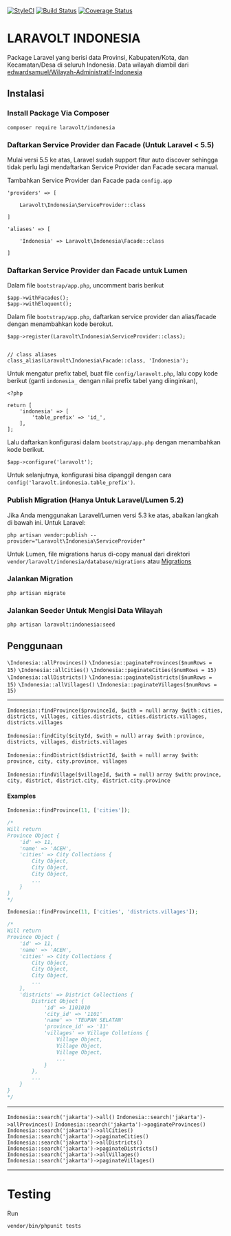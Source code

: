 [![StyleCI](https://github.styleci.io/repos/63410706/shield?branch=master)](https://github.styleci.io/repos/63410706)
[![Build Status](https://travis-ci.org/laravolt/indonesia.svg?branch=master)](https://travis-ci.org/laravolt/indonesia)
[![Coverage Status](https://coveralls.io/repos/github/laravolt/indonesia/badge.svg?branch=master)](https://coveralls.io/github/laravolt/indonesia?branch=master)
# LARAVOLT INDONESIA

Package Laravel yang berisi data Provinsi, Kabupaten/Kota, dan Kecamatan/Desa di seluruh Indonesia.
Data wilayah diambil dari [edwardsamuel/Wilayah-Administratif-Indonesia](https://github.com/edwardsamuel/Wilayah-Administratif-Indonesia)

## Instalasi

### Install Package Via Composer
`composer require laravolt/indonesia`

### Daftarkan Service Provider dan Facade (Untuk Laravel < 5.5)

Mulai versi 5.5 ke atas, Laravel sudah support fitur auto discover sehingga tidak perlu lagi mendaftarkan Service Provider dan Facade secara manual.

Tambahkan Service Provider dan Facade pada `config.app`

```
'providers' => [

    Laravolt\Indonesia\ServiceProvider::class

]
```

```
'aliases' => [

    'Indonesia' => Laravolt\Indonesia\Facade::class

]
```

### Daftarkan Service Provider dan Facade untuk Lumen
Dalam file `bootstrap/app.php`, uncomment baris berikut
```
$app->withFacades();
$app->withEloquent();
```

Dalam file `bootstrap/app.php`, daftarkan service provider dan alias/facade dengan menambahkan kode berokut.
```
$app->register(Laravolt\Indonesia\ServiceProvider::class);


// class aliases
class_alias(Laravolt\Indonesia\Facade::class, 'Indonesia');
```

Untuk mengatur prefix tabel, buat file `config/laravolt.php`, lalu copy kode berikut (ganti `indonesia_` dengan nilai prefix tabel yang diinginkan),
```
<?php

return [
    'indonesia' => [
        'table_prefix' => 'id_',
    ],
];
```
Lalu daftarkan konfigurasi dalam `bootstrap/app.php` dengan menambahkan kode berikut.
```
$app->configure('laravolt');
```

Untuk selanjutnya, konfigurasi bisa dipanggil dengan cara `config('laravolt.indonesia.table_prefix')`.

### Publish Migration (Hanya Untuk Laravel/Lumen 5.2)

Jika Anda menggunakan Laravel/Lumen versi 5.3 ke atas, abaikan langkah di bawah ini.
Untuk Laravel:
```
php artisan vendor:publish --provider="Laravolt\Indonesia\ServiceProvider"
```
Untuk Lumen, file migrations harus di-copy manual dari direktori `vendor/laravolt/indonesia/database/migrations` atau [Migrations](database/migrations/)

### Jalankan Migration
```
php artisan migrate
```

### Jalankan Seeder Untuk Mengisi Data Wilayah
```
php artisan laravolt:indonesia:seed
```

## Penggunaan

`\Indonesia::allProvinces()`
`\Indonesia::paginateProvinces($numRows = 15)`
`\Indonesia::allCities()`
`\Indonesia::paginateCities($numRows = 15)`
`\Indonesia::allDistricts()`
`\Indonesia::paginateDistricts($numRows = 15)`
`\Indonesia::allVillages()`
`\Indonesia::paginateVillages($numRows = 15)`

---

`Indonesia::findProvince($provinceId, $with = null)`
`array $with` : `cities, districts, villages, cities.districts, cities.districts.villages, districts.villages`

`Indonesia::findCity($cityId, $with = null)`
`array $with` : `province, districts, villages, districts.villages`

`Indonesia::findDistrict($districtId, $with = null)`
`array $with`: `province, city, city.province, villages`

`Indonesia::findVillage($villageId, $with = null)`
`array $with`: `province, city, district, district.city, district.city.province`

#### Examples

```php
Indonesia::findProvince(11, ['cities']);

/*
Will return
Province Object {
    'id' => 11,
    'name' => 'ACEH',
    'cities' => City Collections {
        City Object,
        City Object,
        City Object,
        ...
    }
}
*/

Indonesia::findProvince(11, ['cities', 'districts.villages']);

/*
Will return
Province Object {
    'id' => 11,
    'name' => 'ACEH',
    'cities' => City Collections {
        City Object,
        City Object,
        City Object,
        ...
    },
    'districts' => District Collections {
        District Object {
            'id' => 1101010
            'city_id' => '1101'
            'name' => 'TEUPAH SELATAN'
            'province_id' => '11'
            'villages' => Village Colletions {
                Village Object,
                Village Object,
                Village Object,
                ...
            }
        },
        ...
    }
}
*/
```

---

`Indonesia::search('jakarta')->all()`
`Indonesia::search('jakarta')->allProvinces()`
`Indonesia::search('jakarta')->paginateProvinces()`
`Indonesia::search('jakarta')->allCities()`
`Indonesia::search('jakarta')->paginateCities()`
`Indonesia::search('jakarta')->allDistricts()`
`Indonesia::search('jakarta')->paginateDistricts()`
`Indonesia::search('jakarta')->allVillages()`
`Indonesia::search('jakarta')->paginateVillages()`

---

# Testing

Run

```
vendor/bin/phpunit tests
```

